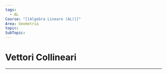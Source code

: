```yaml
---
tags:
  - AL
Course: "[[Algebra Lineare (AL)]]"
Area: Geometria
topic: 
SubTopic:
---
```

# Vettori Collineari
---
